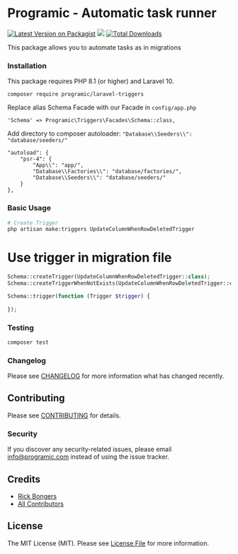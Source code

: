 # Programic - Automatic task runner

[![Latest Version on Packagist](https://img.shields.io/packagist/v/programic/laravel-triggers.svg?style=flat-square)](https://packagist.org/packages/programic/laravel-triggers)
![](https://github.com/programic/laravel-triggers/workflows/Run%20Tests/badge.svg?branch=master)
[![Total Downloads](https://img.shields.io/packagist/dt/programic/laravel-triggers.svg?style=flat-square)](https://packagist.org/packages/programic/laravel-triggers)

This package allows you to automate tasks as in migrations

### Installation
This package requires PHP 8.1 (or higher) and Laravel 10.

```
composer require programic/laravel-triggers
```

Replace alias Schema Facade with our Facade in ``config/app.php``
```
'Schema' => Programic\Triggers\Facades\Schema::class,
```

Add directory to composer autoloader: ``"Database\\Seeders\\": "database/seeders/"``
```
"autoload": {
    "psr-4": {
        "App\\": "app/",
        "Database\\Factories\\": "database/factories/",
        "Database\\Seeders\\": "database/seeders/"
    }
},
```

### Basic Usage
```bash
# Create Trigger
php artisan make:triggers UpdateColumnWhenRowDeletedTrigger
```

# Use trigger in migration file
```php
Schema::createTrigger(UpdateColumnWhenRowDeletedTrigger::class);
Schema::createTriggerWhenNotExists(UpdateColumnWhenRowDeletedTrigger::class);

Schema::trigger(function (Trigger $trigger) {
    
});
```


### Testing
```bash
composer test
```

### Changelog

Please see [CHANGELOG](CHANGELOG.md) for more information what has changed recently.

## Contributing

Please see [CONTRIBUTING](CONTRIBUTING.md) for details.

### Security

If you discover any security-related issues, please email [info@programic.com](mailto:info@programic.com) instead of using the issue tracker.

## Credits

- [Rick Bongers](https://github.com/rbongers)
- [All Contributors](../../contributors)

## License

The MIT License (MIT). Please see [License File](LICENSE.md) for more information.
